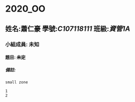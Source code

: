 # 2020_OO
## 姓名:**蕭仁豪** 學號:*C107118111* 班級:***資管1A***
### 小組成員: 未知
#### 題目: ~~未定~~
##### 備註: 

` small zone `

```
1
2
```
